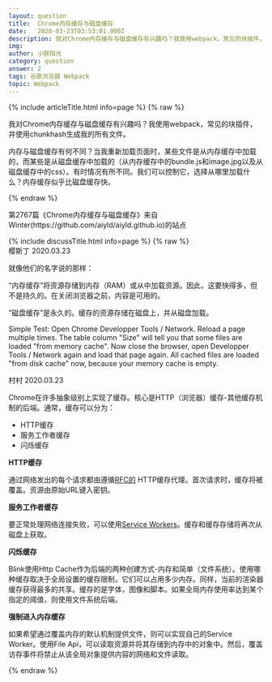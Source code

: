 ```yaml
---
layout: question
title:  Chrome内存缓存与磁盘缓存
date:   2020-03-23T03:53:01.000Z
description: 我对Chrome内存缓存与磁盘缓存有兴趣吗？我使用webpack，常见的块插件，并使用chunkhash生成我的所有文件。内存与磁盘缓存有何不同？当我...
img: 
author: 小胖阳光
category: question
answer: 2
tags: 谷歌浏览器 Webpack
topic: Webpack
---
```

<div class="article-root">
  <div class="article">
    {% include articleTitle.html info=page %}
    {% raw %}
    <div class="article-content"><p><font style="vertical-align: inherit;"><font style="vertical-align: inherit;">我对Chrome内存缓存与磁盘缓存有兴趣吗？</font><font style="vertical-align: inherit;">我使用webpack，常见的块插件，并使用chunkhash生成我的所有文件。</font></font></p>

<p><font style="vertical-align: inherit;"><font style="vertical-align: inherit;">内存与磁盘缓存有何不同？</font><font style="vertical-align: inherit;">当我重新加载页面时，某些文件是从内存缓存中加载的，而某些是从磁盘缓存中加载的（从内存缓存中的bundle.js和image.jpg以及从磁盘缓存中的css）。</font><font style="vertical-align: inherit;">有时情况有所不同。</font><font style="vertical-align: inherit;">我们可以控制它，选择从哪里加载什么？</font><font style="vertical-align: inherit;">内存缓存似乎比磁盘缓存快。</font></font></p></div>
    {% endraw %}
  </div>
  <p class="winter_mark">第2767篇《Chrome内存缓存与磁盘缓存》来自Winter(https://github.com/aiyld/aiyld.github.io)的站点</p>
  <div class="discuss-wrapper">
    {% include discussTitle.html info=page %}
    {% raw %}
    <div class="discuss-item">
        <div class="discuss-parent">
          <div class="discuss-meta">
            <span class="discuss-user">樱斯丁</span>
            <span class="discuss-time">2020.03.23</span>
          </div>
          <div class="discuss-comment"><p><font style="vertical-align: inherit;"><font style="vertical-align: inherit;">就像他们的名字说的那样： </font></font></p>

<p><font style="vertical-align: inherit;"><font style="vertical-align: inherit;">“内存缓存”将资源存储到内存（RAM）或从中加载资源。</font><font style="vertical-align: inherit;">因此，这要快得多，但不是持久的。</font><font style="vertical-align: inherit;">在关闭浏览器之前，内容是可用的。</font></font></p>

<p><font style="vertical-align: inherit;"><font style="vertical-align: inherit;">“磁盘缓存”是永久的。</font><font style="vertical-align: inherit;">缓存的资源存储在磁盘上，并从磁盘加载。</font></font></p>

<p>Simple Test: 
Open Chrome Developper Tools / Network. Reload a page multiple times. The table column "Size" will tell you that some files are loaded "from memory cache".
Now close the browser, open Developper Tools / Network again and load that page again. All cached files are loaded "from disk cache" now, because your memory cache is empty.</p></div>
        </div></div><div class="discuss-item">
        <div class="discuss-parent">
          <div class="discuss-meta">
            <span class="discuss-user">村村</span>
            <span class="discuss-time">2020.03.23</span>
          </div>
          <div class="discuss-comment"><p><font style="vertical-align: inherit;"><font style="vertical-align: inherit;">Chrome在许多抽象级别上实现了缓存。</font><font style="vertical-align: inherit;">核心是HTTP（浏览器）缓存-其他缓存机制的后端。</font><font style="vertical-align: inherit;">通常，缓存可以分为：</font></font></p>

<ul>
<li><font style="vertical-align: inherit;"><font style="vertical-align: inherit;">HTTP缓存</font></font></li>
<li><font style="vertical-align: inherit;"><font style="vertical-align: inherit;">服务工作者缓存</font></font></li>
<li><font style="vertical-align: inherit;"><font style="vertical-align: inherit;">闪烁缓存</font></font></li>
</ul>

<p><strong><font style="vertical-align: inherit;"><font style="vertical-align: inherit;">HTTP缓存</font></font></strong></p>

<p><font style="vertical-align: inherit;"><font style="vertical-align: inherit;">通过网络发出的每个请求都由遵循</font></font><a href="https://tools.ietf.org/html/rfc7234" rel="noreferrer"><font style="vertical-align: inherit;"><font style="vertical-align: inherit;">RFC的</font></font></a><font style="vertical-align: inherit;"><font style="vertical-align: inherit;"> HTTP缓存代理</font><font style="vertical-align: inherit;">。</font><font style="vertical-align: inherit;">首次请求时，缓存将被覆盖。</font><font style="vertical-align: inherit;">资源由原始URL键入密钥。</font></font></p>

<p><strong><font style="vertical-align: inherit;"><font style="vertical-align: inherit;">服务工作者缓存</font></font></strong></p>

<p><font style="vertical-align: inherit;"><font style="vertical-align: inherit;">要正常处理网络连接失败，可以使用</font></font><a href="https://developers.google.com/web/fundamentals/primers/service-workers/" rel="noreferrer"><font style="vertical-align: inherit;"><font style="vertical-align: inherit;">Service Workers</font></font></a><font style="vertical-align: inherit;"><font style="vertical-align: inherit;">。</font><font style="vertical-align: inherit;">缓存和缓存存储将再次从磁盘上获取。</font></font></p>

<p><strong><font style="vertical-align: inherit;"><font style="vertical-align: inherit;">闪烁缓存</font></font></strong></p>

<p><font style="vertical-align: inherit;"><font style="vertical-align: inherit;">Blink使用Http Cache作为后端的两种创建方式-内存和简单（文件系统）。</font><font style="vertical-align: inherit;">使用哪种缓存取决于全局设置的缓存限制，它们可以占用多少内存。</font><font style="vertical-align: inherit;">同样，当前的渲染器缓存获得最多的共享。</font><font style="vertical-align: inherit;">缓存的是字体，图像和脚本。</font><font style="vertical-align: inherit;">如果全局内存使用率达到某个指定的阈值，则使用文件系统后端。</font></font></p>

<p><strong><font style="vertical-align: inherit;"><font style="vertical-align: inherit;">强制进入内存缓存</font></font></strong></p>

<p><font style="vertical-align: inherit;"><font style="vertical-align: inherit;">如果希望通过覆盖内存的默认机制提供文件，则可以实现自己的Service Worker。</font><font style="vertical-align: inherit;">使用File Api，可以读取资源并将其存储到内存中的对象中。</font><font style="vertical-align: inherit;">然后，覆盖访存事件将禁止从该全局对象提供内容的网络和文件读取。</font></font></p></div>
        </div></div>
    {% endraw %}
  </div>
<div>
